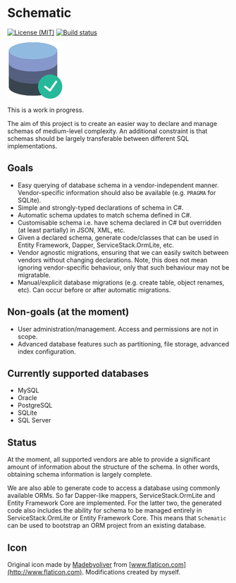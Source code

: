 # Schematic

[![License (MIT)](https://img.shields.io/badge/license-MIT-blue.svg)](https://opensource.org/licenses/MIT) [![Build status](https://ci.appveyor.com/api/projects/status/4tojgp8j8hp8vyd3?svg=true)](https://ci.appveyor.com/project/sjp/sjp-schema)

![Project icon](database.png)

This is a work in progress.

The aim of this project is to create an easier way to declare and manage schemas of medium-level complexity. An additional constraint is that schemas should be largely transferable between different SQL implementations.

## Goals

* Easy querying of database schema in a vendor-independent manner. Vendor-specific information should also be available (e.g. `PRAGMA` for SQLite).
* Simple and strongly-typed declarations of schema in C\#.
* Automatic schema updates to match schema defined in C\#.
* Customisable schema i.e. have schema declared in C\# but overridden (at least partially) in JSON, XML, etc.
* Given a declared schema, generate code/classes that can be used in Entity Framework, Dapper, ServiceStack.OrmLite, etc.
* Vendor agnostic migrations, ensuring that we can easily switch between vendors without changing declarations. Note, this does not mean ignoring vendor-specific behaviour, only that such behaviour may not be migratable.
* Manual/explicit database migrations (e.g. create table, object renames, etc). Can occur before or after automatic migrations.

## Non-goals (at the moment)

* User administration/management. Access and permissions are not in scope.
* Advanced database features such as partitioning, file storage, advanced index configuration.

## Currently supported databases

* MySQL
* Oracle
* PostgreSQL
* SQLite
* SQL Server

## Status

At the moment, all supported vendors are able to provide a significant amount of information about the structure of the schema. In other words, obtaining schema information is largely complete.

We are also able to generate code to access a database using commonly available ORMs. So far Dapper-like mappers, ServiceStack.OrmLite and Entity Framework Core are implemented. For the latter two, the generated code also includes the ability for schema to be managed entirely in ServiceStack.OrmLite or Entity Framework Core. This means that `Schematic` can be used to bootstrap an ORM project from an existing database.

## Icon

Original icon made by [Madebyoliver](https://dribbble.com/olivers) from [www.flaticon.com](http://www.flaticon.com). Modifications created by myself.